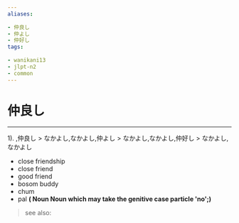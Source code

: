 ```yaml
---
aliases:
    
- 仲良し
- 仲よし
- 仲好し
tags:
    
- wanikani13
- jlpt-n2
- common
---
```


# 仲良し
---
1).
,仲良し > なかよし,なかよし,仲よし > なかよし,なかよし,仲好し > なかよし,なかよし

- close friendship
- close friend
- good friend
- bosom buddy
- chum
- pal
**( Noun Noun which may take the genitive case particle 'no';)**
> see also: 
            